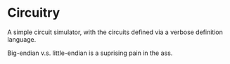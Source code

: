 Circuitry
=========

A simple circuit simulator, with the circuits defined via a verbose definition language.


Big-endian v.s. little-endian is a suprising pain in the ass.
